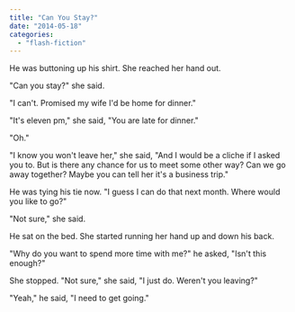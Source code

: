 ```yaml
---
title: "Can You Stay?"
date: "2014-05-18"
categories: 
  - "flash-fiction"
---
```


He was buttoning up his shirt. She reached her hand out.

"Can you stay?" she said.

"I can't. Promised my wife I'd be home for dinner."

"It's eleven pm," she said, "You are late for dinner."

"Oh."

"I know you won't leave her," she said, "And I would be a cliche if I asked you to. But is there any chance for us to meet some other way? Can we go away together? Maybe you can tell her it's a business trip."

He was tying his tie now. "I guess I can do that next month. Where would you like to go?"

"Not sure," she said.

He sat on the bed. She started running her hand up and down his back.

"Why do you want to spend more time with me?" he asked, "Isn't this enough?"

She stopped. "Not sure," she said, "I just do. Weren't you leaving?"

"Yeah," he said, "I need to get going."
